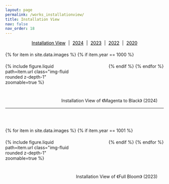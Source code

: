 ```yaml
---
layout: page
permalink: /works_installationview/
title: Installation View
nav: false
nav_order: 18
---
```


<div class="filter-links">
  <a href="{{ site.baseurl }}{{ post.url }}/works_installationview/">Installation View</a> | 
  <a href="{{ site.baseurl }}{{ post.url }}/works_2024/">2024</a> | 
  <a href="{{ site.baseurl }}{{ post.url }}/works_2023/">2023</a> | 
  <a href="{{ site.baseurl }}{{ post.url }}/works_2022/">2022</a> | 
  <a href="{{ site.baseurl }}{{ post.url }}/works_2020/">2020</a>
</div>

<div class="gallery">
{% for item in site.data.images %}
    {% if item.year == 1000 %}
        <div class="image-container">
            {% include figure.liquid path=item.url class="img-fluid rounded z-depth-1" zoomable=true %}
        </div>
    {% endif %}
{% endfor %}
</div>

<div style="clear:both;"></div>
<div style="text-align: right; margin-right: 20px; margin-bottom: 10px; margin-top: 3px;"> Installation View of  《Magenta to Black》 (2024)</div>

<hr style="margin-bottom: 10px; border-color: black; border-width: 1px;">


<br><br> <!-- 새로운 라인 추가 -->

<div class="gallery">
{% for item in site.data.images %}
    {% if item.year == 1001 %}
        <div class="image-container" style="width: calc(50% - 20px); display: inline-block;">
            {% include figure.liquid path=item.url class="img-fluid rounded z-depth-1" zoomable=true %}
        </div>
    {% endif %}
{% endfor %}
</div>

<div style="clear:both;"></div>
<div style="text-align: right; margin-right: 20px; margin-bottom: 5px; margin-top: 5px;">Installation View of  《Full Bloom》 (2023)</div>


<style>
    .gallery {
        display: flex;
        flex-wrap: wrap;
        justify-content: space-between;
        gap: 20px;
        margin-bottom: 20px;
    }
    .image-container {
        width: calc(50% - 20px); /* 이미지 컨테이너의 너비 설정 */
        margin-bottom: 20px;
        position: relative; /* 상대적 위치 설정 */
        cursor: pointer; /* 마우스 커서를 포인터로 변경하여 클릭 가능한 것을 표시 */
    }
    .image {
        width: 100%; /* 이미지를 부모 요소에 맞춰서 크기 조절 */
        height: auto; /* 이미지의 비율 유지 */
    }
    .caption {
        position: absolute; /* 절대 위치 설정 */
        bottom: -60px; /* 이미지 아래로 60px만큼 이동 */
        left: 0; /* 왼쪽으로 정렬 */
        width: 100%; /* 부모 요소의 너비에 맞추기 */
        color: black; /* 텍스트 색상 설정 */
        padding: 10px; /* 내부 여백 설정 */
        box-sizing: border-box; /* 내부 여백이 요소의 크기에 포함되도록 설정 */
    }

    @media only screen and (min-width: 768px) {
        .image-container {
            width: calc(50% - 20px); /* 브라우저 크기가 768px 이상이면 2개의 이미지를 보여줌 */
        }
    }

    @media only screen and (min-width: 1200px) {
        .image-container {
            width: calc(33.33% - 20px); /* 브라우저 크기가 1200px 이상이면 3개의 이미지를 보여줌 */
        }
    }

    .filter-links {
        margin-bottom: 20px;
        text-align: center; /* 필터링 링크를 가운데 정렬합니다. */
    }

    .filter-links a {
        text-decoration: underline;
        cursor: pointer;
        margin: 0 5px; /* 각 링크 사이의 간격을 조정합니다. */
        color: black; /* 링크의 글씨 색상을 검정색으로 설정합니다. */
    }
</style>

<script>
document.addEventListener("DOMContentLoaded", function(event) {
  const images = document.querySelectorAll('.image');

  images.forEach(image => {
    image.addEventListener('click', () => {
      // 이미지를 클릭했을 때 확대되도록 설정
      if (image.classList.contains('expanded')) {
        image.classList.remove('expanded');
      } else {
        image.classList.add('expanded');
      }
    });
  });
});
</script>
